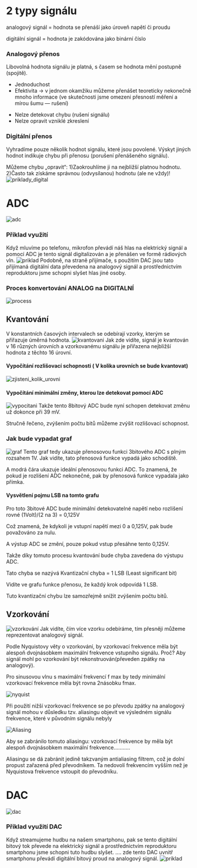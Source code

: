 ﻿# 2 typy signálu
analogový signál = hodnota se přenáší jako úroveň napětí či proudu

digitální signál = hodnota je zakódována jako binární číslo
### Analogový přenos
Libovolná hodnota signálu je platná, s časem se hodnota mění postupně (spojitě). 
+ Jednoduchost
+ Efektivita →  v jednom okamžiku můžeme přenášet teoreticky nekonečně mnoho informace (ve skutečnosti jsme omezeni přesností měření a mírou šumu — rušení) 
- Nelze detekovat chybu (rušení signálu)
- Nelze opravit vzniklé zkreslení
### Digitální přenos
Vyhradíme pouze několik hodnot signálu, které jsou povolené. 
Výskyt jiných hodnot indikuje chybu při přenosu (porušení přenášeného signálu). 

Můžeme chybu „opravit“:
    1)Zaokrouhlíme ji na nejbližší platnou hodnotu.
    2)Často tak získáme správnou (odvysílanou) hodnotu (ale ne vždy)! 
![priklady_digital](digital_priklady.png)

# ADC
![adc](https://i.imgur.com/2pGoFVo.png)
### Příklad využití
Když mluvíme po telefonu, mikrofon převádí náš hlas na elektrický signál a pomocí ADC je tento signál digitalizován a je přenášen ve formě rádiových vln.
![priklad](priklad_ADC.png)
Podobně, na straně přijímače, s použitím DAC jsou tato přijímaná digitální data převedena na analogový signál a prostřednictvím reproduktoru jsme schopni slyšet hlas jiné osoby.
### Proces konvertování ANALOG na DIGITALNÍ
![process](process_of_ADC.png)
## Kvantování
V konstantních časových intervalech se odebírají vzorky, kterým se přiřazuje úměrná hodnota.
![kvantovani](kvantovani.png)
Jak zde vidíte, signál je kvantován v 16 různých úrovních a vzorkovanému signálu je přiřazena nejbližší hodnota z těchto 16 úrovní.
#### Vypočítání rozlišovací schopnosti ( V kolika urovních se bude kvantovat)
![zjisteni_kolik_urovni](zjisteni_kolik_urovni.png)
#### Vypočítání minimální změny, kterou lze detekovat pomocí ADC
![vypocitani](vypocitani_min.png)
Takže tento 8bitový ADC bude nyní schopen detekovat změnu už dokonce při 39 mV.

Stručně řečeno, zvýšením počtu bitů můžeme zvýšit rozlišovací schopnost.
### Jak bude vypadat graf
![graf](graf.png)
Tento graf tedy ukazuje přenosovou funkci 3bitového ADC s plným rozsahem 1V.
Jak vidíte, tato přenosová funkce vypadá jako schodiště.

A modrá čára ukazuje ideální přenosovou funkci ADC.
To znamená, že pokud je rozlišení ADC nekonečné, pak by přenosová funkce vypadala jako přímka.
#### Vysvětlení pojmu LSB na tomto grafu
Pro toto 3bitové ADC bude minimální detekovatelné napětí nebo rozlišení rovné (1Volt)/(2 na 3) = 0,125V

Což znamená, že kdykoli je vstupní napětí mezi 0 a 0,125V, pak bude považováno za nulu.

A výstup ADC se změní, pouze pokud vstup přesáhne tento 0,125V.

Takže díky tomuto procesu kvantování bude chyba zavedena do výstupu ADC.

Tato chyba se nazývá Kvantizační chyba = 1 LSB (Least significant bit)


Vidíte ve grafu funkce přenosu, že každý krok odpovídá 1 LSB.

Tuto kvantizační chybu lze samozřejmě snížit zvýšením počtu bitů.
## Vzorkování
![vzorkování](vzorkovani.png)
Jak vidíte, čím více vzorku odebíráme, tím přesněji můžeme reprezentovat analogový signál.

Podle Nyquistovy věty o vzorkování, by vzorkovací frekvence měla být alespoň dvojnásobkem maximální frekvence vstupního signálu.
Proč?
Aby signál mohl po vzorkování být rekonstruován(převeden zpátky na analogový).

Pro sinusovou vlnu s maximální frekvencí f max by tedy minimální vzorkovací frekvence měla být rovna 2násobku fmax.

![nyquist](myqiustova_veta.png)

Při použití nižší vzorkovací frekvence se po převodu zpátky na analogový signál mohou v důsledku tzv. aliasingu objevit ve výsledném signálu frekvence, které v původním signálu nebyly

![Aliasing](Aliasing.png)

Aby se zabránilo tomuto aliasingu: vzorkovací frekvence by měla být alespoň dvojnásobkem maximální frekvence...........

Aliasingu se dá zabránit jedině takzvaným antialiasing filtrem, což je dolní propust zařazená před převodníkem. 
Ta nedovolí frekvencím vyšším než je Nyquistova frekvence vstoupit do převodníku. 
# DAC
![dac](DAC.png)
### Příklad využití DAC
Když streamujeme hudbu na našem smartphonu, pak se tento digitální bitový tok převede na elektrický signál a prostřednictvím reproduktoru smartphonu jsme schopni tuto hudbu slyšet.
.... zde tento DAC uvnitř smartphonu převádí digitální bitový proud na analogový signál.
![priklad](priklad_DAC.png)